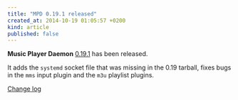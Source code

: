 ```yaml
---
title: "MPD 0.19.1 released"
created_at: 2014-10-19 01:05:57 +0200
kind: article
published: false
---
```


**Music Player Daemon** [0.19.1](/download/mpd/0.19/mpd-0.19.1.tar.xz)
has been released.

It adds the `systemd` socket file that was missing in the 0.19
tarball, fixes bugs in the `mms` input plugin and the `m3u` playlist
plugins.

[Change log](https://raw.githubusercontent.com/MusicPlayerDaemon/MPD/v0.19.1/NEWS)
